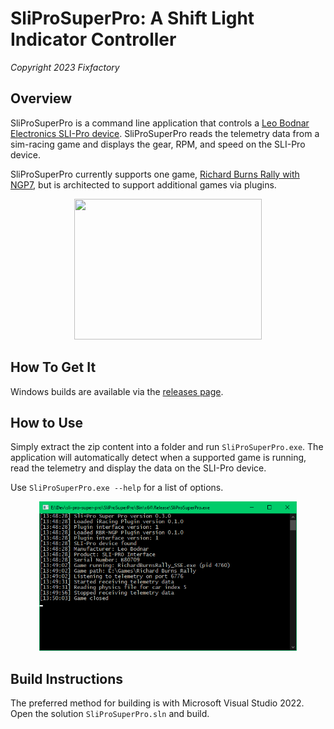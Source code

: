 # SliProSuperPro: A Shift Light Indicator Controller
*Copyright 2023 Fixfactory*


## Overview

SliProSuperPro is a command line application that controls a [Leo Bodnar Electronics SLI-Pro device](https://www.leobodnar.com/shop/index.php?main_page=product_info&products_id=185). SliProSuperPro reads the telemetry data from a sim-racing game and displays the gear, RPM, and speed on the SLI-Pro device.

SliProSuperPro currently supports one game, [Richard Burns Rally with NGP7](https://rallysimfans.hu/rbr/index.php), but is architected to support additional games via plugins.

<p align="center">
  <img src="Docs/Images/SLI-Pro-Preview.gif" width="300" height="225" />
</p>


## How To Get It

Windows builds are available via the [releases page](https://github.com/fixfactory/SliProSuperPro/releases).


## How to Use

Simply extract the zip content into a folder and run `SliProSuperPro.exe`. The application will automatically detect when a supported game is running, read the telemetry and display the data on the SLI-Pro device.

Use `SliProSuperPro.exe --help` for a list of options.

<p align="center">
  <img src="Docs/Images/SliProSuperPro-Screenshot.png" width="412" height="239" />
</p>


## Build Instructions

The preferred method for building is with Microsoft Visual Studio 2022. Open the solution `SliProSuperPro.sln` and build.